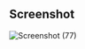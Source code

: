 ## Screenshot
![Screenshot (77)](https://user-images.githubusercontent.com/50899339/147878837-114b7b49-11c0-464e-a140-2f5e18d5c441.png)
